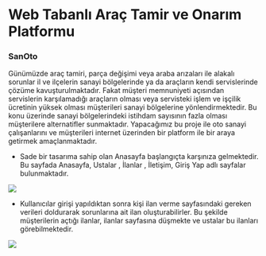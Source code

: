 # Web Tabanlı Araç Tamir ve Onarım Platformu
### SanOto

Günümüzde araç tamiri, parça değişimi veya araba arızaları ile alakalı sorunlar il ve ilçelerin sanayi bölgelerinde ya da araçların kendi servislerinde çözüme kavuşturulmaktadır. Fakat müşteri memnuniyeti açısından servislerin karşılamadığı araçların olması veya servisteki işlem ve işçilik ücretinin yüksek olması müşterileri sanayi bölgelerine yönlendirmektedir. Bu konu üzerinde sanayi bölgelerindeki istihdam sayısının fazla olması müşterilere alternatifler sunmaktadır. Yapacağımız bu proje ile oto sanayi çalışanlarını ve müşterileri internet üzerinden bir platform ile bir araya getirmek amaçlanmaktadır.



- Sade bir tasarıma sahip olan Anasayfa başlangıçta karşınıza gelmektedir. Bu sayfada Anasayfa, Ustalar , İlanlar , İletişim, Giriş Yap adlı sayfalar bulunmaktadır.

![](https://i.hizliresim.com/PZOkKu.jpg)


- Kullanıcılar girişi yapıldıktan sonra kişi ilan verme sayfasındaki gereken verileri doldurarak sorunlarına ait ilan oluşturabilirler. Bu şekilde müşterilerin açtığı ilanlar, ilanlar sayfasına düşmekte ve ustalar bu ilanları görebilmektedir. 

![](https://i.hizliresim.com/Gh2RjJ.jpg)
